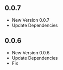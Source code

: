 ## 0.0.7

- New Version 0.0.7
- Update Dependencies
## 0.0.6

- New Version 0.0.6
- Update Dependencies
- Fix